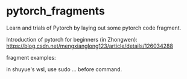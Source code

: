 # pytorch_fragments
Learn and trials of Pytorch by laying out some pytorch code fragment.

Introduction of pytorch for beginners (in Zhongwen):
https://blog.csdn.net/mengxianglong123/article/details/126034288

fragment examples:





in shuyue's wsl, use sudo ... before command.